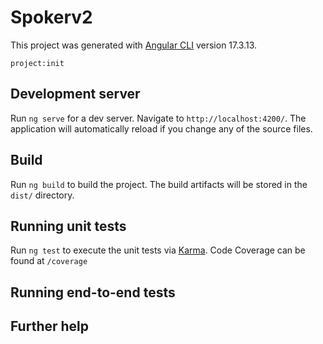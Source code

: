 # Spokerv2

This project was generated with [Angular CLI](https://github.com/angular/angular-cli) version 17.3.13.

`project:init`

## Development server

Run `ng serve` for a dev server. Navigate to `http://localhost:4200/`. The application will automatically reload if you change any of the source files.

## Build

Run `ng build` to build the project. The build artifacts will be stored in the `dist/` directory.

## Running unit tests

Run `ng test` to execute the unit tests via [Karma](https://karma-runner.github.io). Code Coverage can be found at `/coverage`

## Running end-to-end tests


## Further help
